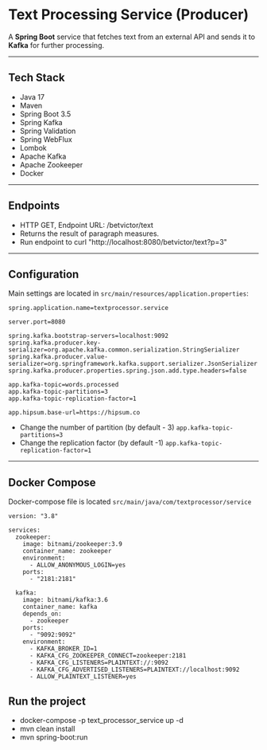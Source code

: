 # Text Processing Service (Producer)

A **Spring Boot** service that fetches text from an external API and sends it to **Kafka** for further processing.  

---

## Tech Stack
- Java 17
- Maven
- Spring Boot 3.5
- Spring Kafka
- Spring Validation
- Spring WebFlux
- Lombok
- Apache Kafka
- Apache Zookeeper
- Docker

---

## Endpoints
- HTTP GET, Endpoint URL: /betvictor/text
- Returns the result of paragraph measures.
- Run endpoint to curl "http://localhost:8080/betvictor/text?p=3"
---

## Configuration

Main settings are located in `src/main/resources/application.properties`:

```properties
spring.application.name=textprocessor.service

server.port=8080

spring.kafka.bootstrap-servers=localhost:9092
spring.kafka.producer.key-serializer=org.apache.kafka.common.serialization.StringSerializer
spring.kafka.producer.value-serializer=org.springframework.kafka.support.serializer.JsonSerializer
spring.kafka.producer.properties.spring.json.add.type.headers=false

app.kafka-topic=words.processed
app.kafka-topic-partitions=3
app.kafka-topic-replication-factor=1

app.hipsum.base-url=https://hipsum.co
```

- Change the number of partition (by default - 3) ```app.kafka-topic-partitions=3``` 
- Change the replication factor (by default -1) ```app.kafka-topic-replication-factor=1```
---

## Docker Compose
Docker-compose file is located `src/main/java/com/textprocessor/service`

```
version: "3.8"

services:
  zookeeper:
    image: bitnami/zookeeper:3.9
    container_name: zookeeper
    environment:
      - ALLOW_ANONYMOUS_LOGIN=yes
    ports:
      - "2181:2181"

  kafka:
    image: bitnami/kafka:3.6
    container_name: kafka
    depends_on:
      - zookeeper
    ports:
      - "9092:9092"
    environment:
      - KAFKA_BROKER_ID=1
      - KAFKA_CFG_ZOOKEEPER_CONNECT=zookeeper:2181
      - KAFKA_CFG_LISTENERS=PLAINTEXT://:9092
      - KAFKA_CFG_ADVERTISED_LISTENERS=PLAINTEXT://localhost:9092
      - ALLOW_PLAINTEXT_LISTENER=yes

```

## Run the project
- docker-compose -p text_processor_service up -d
- mvn clean install
- mvn spring-boot:run


